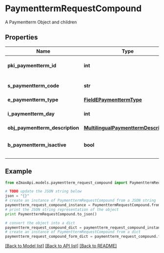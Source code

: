# PaymenttermRequestCompound

A Paymentterm Object and children

## Properties
Name | Type | Description | Notes
------------ | ------------- | ------------- | -------------
**pki_paymentterm_id** | **int** | The unique ID of the Paymentterm | [optional] 
**s_paymentterm_code** | **str** | The code of the Paymentterm | 
**e_paymentterm_type** | [**FieldEPaymenttermType**](FieldEPaymenttermType.md) |  | 
**i_paymentterm_day** | **int** | The day of the Paymentterm | 
**obj_paymentterm_description** | [**MultilingualPaymenttermDescription**](MultilingualPaymenttermDescription.md) |  | 
**b_paymentterm_isactive** | **bool** | Whether the Paymentterm is active or not | 

## Example

```python
from eZmaxApi.models.paymentterm_request_compound import PaymenttermRequestCompound

# TODO update the JSON string below
json = "{}"
# create an instance of PaymenttermRequestCompound from a JSON string
paymentterm_request_compound_instance = PaymenttermRequestCompound.from_json(json)
# print the JSON string representation of the object
print PaymenttermRequestCompound.to_json()

# convert the object into a dict
paymentterm_request_compound_dict = paymentterm_request_compound_instance.to_dict()
# create an instance of PaymenttermRequestCompound from a dict
paymentterm_request_compound_form_dict = paymentterm_request_compound.from_dict(paymentterm_request_compound_dict)
```
[[Back to Model list]](../README.md#documentation-for-models) [[Back to API list]](../README.md#documentation-for-api-endpoints) [[Back to README]](../README.md)


